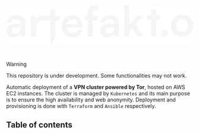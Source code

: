 ![](logo.png)
# 
>[!WARNING]
> This repository is under development. Some functionalities may not work.

Automatic deployment of a **VPN cluster powered by Tor**, hosted on AWS EC2 instances. The cluster is managed by `Kubernetes` and its main purpose 
is to ensure the high availability and web anonymity. Deployment and provisioning is done with `Terraform` and `Ansible` respectively.

## Table of contents
